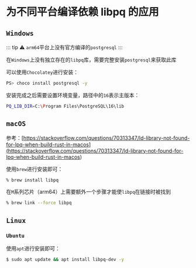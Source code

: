 # 为不同平台编译依赖 libpq 的应用
## `Windows`

::: tip ⚠️
`arm64`平台上没有官方编译的`postgresql`
:::

在`Windows`上没有独立存在的`libpq`库，需要完整安装`postgresql`来获取此库

可以使用`Chocolatey`进行安装：

```Bash
PS> choco install postgresql -y
```


安装完成之后需要设置环境变量，路径中的`16`表示主版本：

```Bash
PQ_LIB_DIR=C:\Program Files\PostgreSQL\16\lib
```


## `macOS`

参考：[https://stackoverflow.com/questions/70313347/ld-library-not-found-for-lpq-when-build-rust-in-macos](<https://stackoverflow.com/questions/70313347/ld-library-not-found-for-lpq-when-build-rust-in-macos>)

使用`brew`进行安装即可：

```Bash
% brew install libpq
```


在`M`系列芯片（arm64）上需要额外一个步骤才能使`libpq`在链接时被找到

```Bash
% brew link --force libpq
```


## `Linux`

### `Ubuntu`

使用`apt`进行安装即可：

```Bash
$ sudo apt update && apt install libpq-dev -y
```



